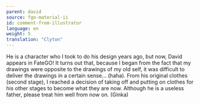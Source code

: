```yaml
---
parent: david
source: fgo-material-ii
id: comment-from-illustrator
language: en
weight: 5
translation: "Clyton"
---
```


He is a character who I took to do his design years ago, but now, David appears in FateGO! It turns out that, because I began from the fact that my drawings were opposite to the drawings of my old self, it was difficult to deliver the drawings in a certain sense… (haha). From his original clothes (second stage), I reached a decision of taking off and putting on clothes for his other stages to become what they are now. Although he is a useless father, please treat him well from now on. (Ginka)
